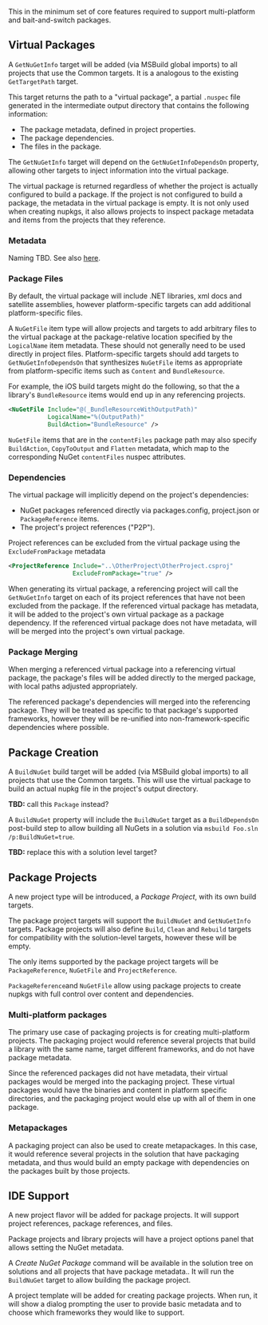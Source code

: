 This in the minimum set of core features required to support multi-platform and bait-and-switch packages.

## Virtual Packages

A `GetNuGetInfo` target will be added (via MSBuild global imports) to all projects that use the Common targets. It is a analogous to the existing `GetTargetPath` target.

This target returns the path to a "virtual package", a partial `.nuspec` file generated in the intermediate output directory that contains the following information:

* The package metadata, defined in project properties.
* The package dependencies.
* The files in the package.

The `GetNuGetInfo` target will depend on the `GetNuGetInfoDependsOn` property, allowing other targets to inject information into the virtual package.

The virtual package is returned regardless of whether the project is actually configured to build a package. If the project is not configured to build a package, the metadata in the virtual package is empty. It is not only used when creating nupkgs, it also allows projects to inspect package metadata and items from the projects that they reference.

### Metadata

Naming TBD. See also [here](https://github.com/NuGet/Home/wiki/Adding-nuget-pack-as-a-msbuild-target#solution).

### Package Files

By default, the virtual package will include .NET libraries, xml docs and satellite assemblies, however platform-specific targets can add additional platform-specific files.

A `NuGetFile` item type will allow projects and targets to add arbitrary files to the virtual package at the package-relative location specified by the `LogicalName` item metadata. These should not generally need to be used directly in project files. Platform-specific targets should add targets to `GetNuGetInfoDependsOn` that synthesizes `NuGetFile` items as appropriate from platform-specific items such as `Content` and `BundleResource`.

For example, the iOS build targets might do the following, so that the a library's `BundleResource` items would end up in any referencing projects.

```xml
<NuGetFile Include="@(_BundleResourceWithOutputPath)"
           LogicalName="%(OutputPath)"
           BuildAction="BundleResource" />
```

`NuGetFile` items that are in the `contentFiles` package path may also specify `BuildAction`, `CopyToOutput` and `Flatten` metadata, which map to the corresponding NuGet `contentFiles` nuspec attributes.

### Dependencies

The virtual package will implicitly depend on the project's dependencies:

* NuGet packages referenced directly via packages.config, project.json or `PackageReference` items.
* The project's project references ("P2P").

Project references can be excluded from the virtual package using the `ExcludeFromPackage` metadata

```xml
<ProjectReference Include="..\OtherProject\OtherProject.csproj"
                  ExcludeFromPackage="true" />
```

When generating its virtual package, a referencing project will call the `GetNuGetInfo` target on each of its project references that have not been excluded from the package. If the referenced virtual package has metadata, it will be added to the project's own virtual package as a package dependency. If the referenced virtual package does not have metadata, will will be merged into the project's own virtual package.

### Package Merging

When merging a referenced virtual package into a referencing virtual package, the package's files will be added directly to the merged package, with local paths adjusted appropriately.

The referenced package's dependencies will merged into the referencing package. They will be treated as specific to that package's supported frameworks, however they will be re-unified into non-framework-specific dependencies where possible.

## Package Creation

A `BuildNuGet` build target will be added (via MSBuild global imports) to all projects that use the Common targets. This will use the virtual package to build an actual nupkg file in the project's output directory.

**TBD:** call this `Package` instead?

A `BuildNuGet` property will include the `BuildNuGet` target as a `BuildDependsOn` post-build step to allow building all NuGets in a solution via `msbuild Foo.sln /p:BuildNuGet=true`.

**TBD:** replace this with a solution level target?

## Package Projects

A new project type will be introduced, a _Package Project_, with its own build targets.

The package project targets will support the `BuildNuGet` and `GetNuGetInfo` targets. Package projects will also define `Build`, `Clean` and `Rebuild` targets for compatibility with the solution-level targets, however these will be empty.

The only items supported by the package project targets will be `PackageReference`, `NuGetFile` and `ProjectReference`.

`PackageReference`and `NuGetFile` allow using package projects to create nupkgs with full control over content and dependencies.

### Multi-platform packages

The primary use case of packaging projects is for creating multi-platform projects. The packaging project would reference several projects that build a library with the same name, target different frameworks, and do not have package metadata.

Since the referenced packages did not have metadata, their virtual packages would be merged into the packaging project. These virtual packages would have the binaries and content in platform specific directories, and the packaging project would else up with all of them in one package.

### Metapackages

A packaging project can also be used to create metapackages. In this case, it would reference several projects in the solution that have packaging metadata, and thus would build an empty package with dependencies on the packages built by those projects.

## IDE Support

A new project flavor will be added for package projects. It will support project references, package references, and files.

Package projects and library projects will have a project options panel that allows setting the NuGet metadata.

A _Create NuGet Package_ command will be available in the solution tree on solutions and all projects that have package metadata.. It will run the `BuildNuGet` target to allow building the package project.

A project template will be added for creating package projects. When run, it will show a dialog prompting the user to provide basic metadata and to choose which frameworks they would like to support.
